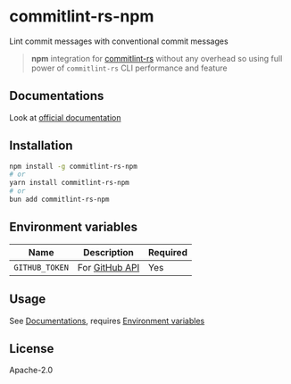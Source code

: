 # commitlint-rs-npm

Lint commit messages with conventional commit messages

> **npm** integration for [commitlint-rs](https://github.com/KeisukeYamashita/commitlint-rs) without any overhead so using full power of `commitlint-rs` CLI performance and feature

## Documentations

Look at [official documentation](https://keisukeyamashita.github.io/commitlint-rs)

## Installation

```sh
npm install -g commitlint-rs-npm
# or
yarn install commitlint-rs-npm
# or
bun add commitlint-rs-npm
```

## Environment variables

| Name           | Description                                                                                     | Required |
| -------------- | ----------------------------------------------------------------------------------------------- | -------- |
| `GITHUB_TOKEN` | For [GitHub API](https://docs.github.com/rest/overview/resources-in-the-rest-api#rate-limiting) | Yes      |

## Usage

See [Documentations](#documentations), requires [Environment variables](#environment-variables)

## License

Apache-2.0
